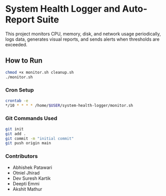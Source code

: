 # System Health Logger and Auto-Report Suite

This project monitors CPU, memory, disk, and network usage periodically, logs data, generates visual reports, and sends alerts when thresholds are exceeded.

## How to Run
```bash
chmod +x monitor.sh cleanup.sh
./monitor.sh
```

### Cron Setup
```bash
crontab -e
*/10 * * * * /home/$USER/system-health-logger/monitor.sh
```

### Git Commands Used
```bash
git init
git add .
git commit -m "initial commit"
git push origin main
```

### Contributors
- Abhishek Patawari
- Otniel Jhirad
- Dev Suresh Kartik
- Deepti Emmi
- Akshit Mathur
